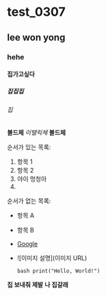 # test_0307
## lee won yong
### hehe
#### 집가고싶다
##### 집집집
###### 집
**볼드체**
*이탤릭체*
**볼드체**

순서가 있는 목록:
1. 항목 1
2. 항목 2
3. 야이 멍청아
4. 
순서가 없는 목록:
- 항목 A
- 항목 B
- [Google](https://www.google.com)
- ![이미지 설명](이미지 URL)

   ```bash print("Hello, World!")```
  
**집 보내줘 제발**
__나 집갈래__
